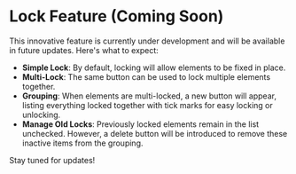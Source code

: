 # Lock Feature (Coming Soon)

This innovative feature is currently under development and will be available in future updates. Here's what to expect:

- **Simple Lock**: By default, locking will allow elements to be fixed in place.
- **Multi-Lock**: The same button can be used to lock multiple elements together.
- **Grouping**: When elements are multi-locked, a new button will appear, listing everything locked together with tick marks for easy locking or unlocking.
- **Manage Old Locks**: Previously locked elements remain in the list unchecked. However, a delete button will be introduced to remove these inactive items from the grouping.

Stay tuned for updates!
